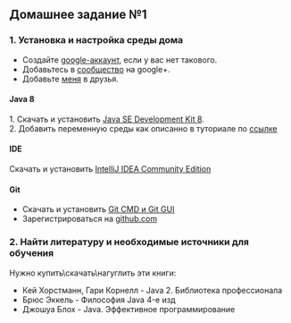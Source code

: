 ## Домашнее задание №1

### 1. Установка и настройка среды дома
 * Создайте [google-аккаунт](https://accounts.google.com/SignUp?continue=https%3A%2F%2Fwww.google.com.ua%2F&hl=uk), если у вас нет такового.
 * Добавьтесь в [сообщество](https://plus.google.com/u/0/communities/112954258801649130665) на google+.
 * Добавьте [меня](https://plus.google.com/u/0/101873532288467998728) в друзья.

#### Java 8
1\. Скачать и установить [Java SE Development Kit 8](http://www.oracle.com/technetwork/java/javase/downloads/jdk8-downloads-2133151.html).
<br>2\. Добавить переменную среды как описанно в туториале по [ссылке](http://java-course.ru/begin/install-jdk/)</br>

#### IDE

Скачать и установить [IntelliJ IDEA Community Edition](https://www.jetbrains.com/idea/#chooseYourEdition)

#### Git

 * Скачать и установить [Git CMD и Git GUI](https://git-scm.com/downloads)
 * Зарегистрироваться на [github.com](https://github.com/)

### 2. Найти литературу и необходимые источники для обучения
Нужно купить\скачать\нагуглить эти книги:
 * Кей Хорстманн, Гари Корнелл - Java 2. Библиотека профессионала
 * Брюс Эккель - Философия Java 4-е изд
 * Джошуа Блох - Java. Эффективное программирование
